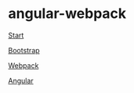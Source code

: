 # angular-webpack
[Start](http://blog.teamtreehouse.com/26017-2)

[Bootstrap](http://v4-alpha.getbootstrap.com/examples/starter-template/)

[Webpack](http://webpack.github.io/docs/using-loaders.html)

[Angular](https://angular.io/docs/ts/latest/quickstart.html)
